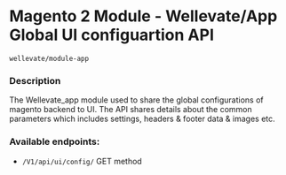 # Magento 2 Module - Wellevate/App Global UI configuartion API
`wellevate/module-app`

### Description

 The Wellevate_app module used to share the global configurations of magento backend to UI.
 The API shares details about the common parameters which includes settings, headers & footer data & images etc.

### Available endpoints: 

* `/V1/api/ui/config/` GET method




